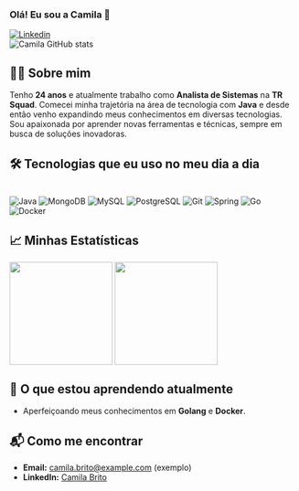 ### Olá! Eu sou a Camila 👋

[![Linkedin](https://img.shields.io/badge/LinkedIn-0077B5?style=for-the-badge&logo=linkedin&logoColor=white)](https://www.linkedin.com/in/camila-brito0/)  
![Camila GitHub stats](https://github-readme-stats.vercel.app/api?username=Camibrit&show_icons=true&theme=radical)

## 👩‍💻 Sobre mim
Tenho **24 anos** e atualmente trabalho como **Analista de Sistemas** na **TR Squad**. Comecei minha trajetória na área de tecnologia com **Java** e desde então venho expandindo meus conhecimentos em diversas tecnologias. Sou apaixonada por aprender novas ferramentas e técnicas, sempre em busca de soluções inovadoras.

## 🛠 Tecnologias que eu uso no meu dia a dia
<div style="display: inline_block"><br/>   
   <img align="center" alt="Java" src="https://img.shields.io/badge/Java-FF5733?style=for-the-badge&logo=openjdk&logoColor=white" />   
   <img align="center" alt="MongoDB" src="https://img.shields.io/badge/MongoDB-009688?style=for-the-badge&logo=mongodb&logoColor=white" />   
   <img align="center" alt="MySQL" src="https://img.shields.io/badge/MySQL-3399FF?style=for-the-badge&logo=mysql&logoColor=white" />   
   <img align="center" alt="PostgreSQL" src="https://img.shields.io/badge/PostgreSQL-5F2B8A?style=for-the-badge&logo=postgresql&logoColor=white" />   
   <img align="center" alt="Git" src="https://img.shields.io/badge/Git-D44D31?style=for-the-badge&logo=git&logoColor=white" />   
   <img align="center" alt="Spring" src="https://img.shields.io/badge/Spring-68B828?style=for-the-badge&logo=spring&logoColor=white" />   
   <img align="center" alt="Go" src="https://img.shields.io/badge/Go-00ADD8?style=for-the-badge&logo=go&logoColor=white" /> 
   <img align="center" alt="Docker" src="https://img.shields.io/badge/Docker-2496ED?style=for-the-badge&logo=docker&logoColor=white" />   
</div>

## 📈 Minhas Estatísticas
<div>
  <img align="center" height="180em" src="https://github-readme-stats.vercel.app/api/top-langs/?username=Camibrit&layout=compact&langs_count=7&theme=radical" />
  <img align="center" height="180em" src="https://github-readme-stats.vercel.app/api?username=Camibrit&show_icons=true&theme=radical" />
</div>

## 🌱 O que estou aprendendo atualmente
- Aperfeiçoando meus conhecimentos em **Golang** e **Docker**.

## 📬 Como me encontrar
- **Email:** camila.brito@example.com (exemplo)
- **LinkedIn:** [Camila Brito](https://www.linkedin.com/in/camila-brito0/)
